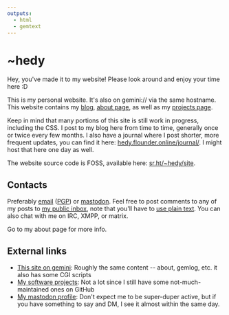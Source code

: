 ```yaml
---
outputs:
  - html
  - gemtext
---
```


# ~hedy

Hey, you've made it to my website! Please look around and enjoy your time here :D

This is my personal website. It's also on gemini:// via the same hostname. This website
contains my [blog](./posts.html), [about page](./about.html), as well as my [projects page](./projects.html).

Keep in mind that many portions of this site is still work in progress, including the CSS.
I post to my blog here from time to time, generally once or twice every few months. I also
have a journal where I post shorter, more frequent updates, you can find it here:
[hedy.flounder.online/journal/](https://hedy.flounder.online/journal/). I might host that
here one day as well.

The website source code is FOSS, available here: [sr.ht/~hedy/site](https://sr.ht/~hedy/site).

## Contacts

Preferably [email](mailto:hedy@tilde.cafe) ([PGP](./key.asc)) or [mastodon](https://tilde.zone/@hedy).
Feel free to post comments to any of my posts to [my public inbox](https://lists.sr.ht/~hedy/inbox), note that you'll have to
[use plain text](https://useplaintext.email).
You can also chat with me on IRC, XMPP, or matrix.

Go to my about page for more info.

## External links

* [This site on gemini](gemini://hedy.tilde.cafe/): Roughly the same content -- about, gemlog, etc. it also has some CGI scripts
* [My software projects](https://sr.ht/~hedy/): Not a lot since I still have some not-much-maintained ones on GitHub
* [My mastodon profile](https://tilde.zone/@hedy): Don't expect me to be super-duper active, but if you have something to say and DM, I see it almost within the same day.
